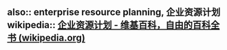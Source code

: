 also:: enterprise resource planning, 企业资源计划
wikipedia:: [企业资源计划 - 维基百科，自由的百科全书 (wikipedia.org)](https://zh.wikipedia.org/zh-cn/%E4%BC%81%E4%B8%9A%E8%B5%84%E6%BA%90%E8%AE%A1%E5%88%92)
-